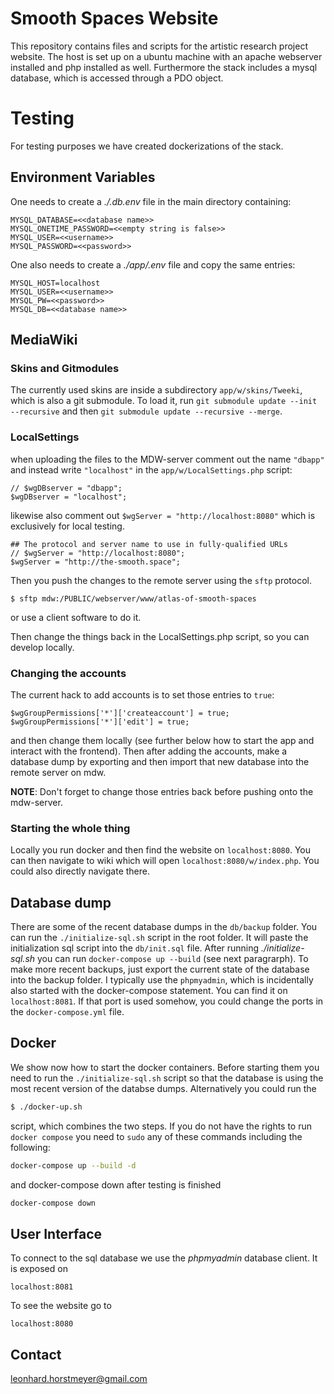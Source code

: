 # Smooth Spaces Website

This repository contains files and scripts for the artistic research project website. The host is set up on a ubuntu machine with an apache webserver installed and php installed as well. Furthermore the stack includes a mysql database, which is accessed through a PDO object. 

# Testing

For testing purposes we have created dockerizations of the stack. 

## Environment Variables

One needs to create a *./.db.env* file in the main directory containing:

```
MYSQL_DATABASE=<<database name>>
MYSQL_ONETIME_PASSWORD=<<empty string is false>>
MYSQL_USER=<<username>>
MYSQL_PASSWORD=<<password>>
```

One also needs to create a *./app/.env* file and copy the same entries:

```
MYSQL_HOST=localhost
MYSQL_USER=<<username>>
MYSQL_PW=<<password>>
MYSQL_DB=<<database name>>
```

## MediaWiki 
### Skins and Gitmodules

The currently used skins are inside a subdirectory `app/w/skins/Tweeki`, which is also a git submodule. To load it, run 
`git submodule update --init --recursive` and then `git submodule update --recursive --merge`.

### LocalSettings

when uploading the files to the MDW-server comment out the name `"dbapp"` and instead write `"localhost"` in the `app/w/LocalSettings.php` script:

```
// $wgDBserver = "dbapp";
$wgDBserver = "localhost";
```

likewise also comment out `$wgServer = "http://localhost:8080"` which is exclusively for local testing.

```
## The protocol and server name to use in fully-qualified URLs
// $wgServer = "http://localhost:8080";
$wgServer = "http://the-smooth.space";
```

Then you push the changes to the remote server using the `sftp` protocol. 

```
$ sftp mdw:/PUBLIC/webserver/www/atlas-of-smooth-spaces
```

or use a client software to do it.

Then change the things back in the LocalSettings.php script, so you can develop locally.

### Changing the accounts

The current hack to add accounts is to set those entries to `true`: 
```
$wgGroupPermissions['*']['createaccount'] = true;
$wgGroupPermissions['*']['edit'] = true;
```
and then change them locally (see further below how to start the app and interact with the frontend). Then after adding the accounts, make a database dump by exporting and then import that new database into the remote server on mdw.

**NOTE**: Don't forget to change those entries back before pushing onto the mdw-server.

### Starting the whole thing

Locally you run docker and then find the website on `localhost:8080`. You can then navigate to wiki which will open `localhost:8080/w/index.php`. You could also directly navigate there.

## Database dump

There are some of the recent database dumps in the `db/backup` folder.
You can run the `./initialize-sql.sh` script in the root folder. It will paste the initialization sql script into the `db/init.sql` file. After running *./initialize-sql.sh* you can run `docker-compose up --build` (see next paragrarph). To make more recent backups, just export the current state of the database into the backup folder. I typically use the `phpmyadmin`, which is incidentally also started with the docker-compose statement. You can find it on `localhost:8081`. If that port is used somehow, you could change the ports in the `docker-compose.yml` file.  


## Docker

We show now how to start the docker containers. Before starting them you need to run the `./initialize-sql.sh` script so that the database is using the most recent version of the databse dumps. Alternatively you could run the 
```sh
$ ./docker-up.sh
``` 
script, which combines the two steps. If you do not have the rights to run `docker compose` you need to `sudo` any of these commands including the following:

```bash
docker-compose up --build -d
```

and docker-compose down after testing is finished
```bash
docker-compose down
```

## User Interface

To connect to the sql database we use the *phpmyadmin* database client. It is exposed on 
```
localhost:8081
```

To see the website go to 
```
localhost:8080
```

## Contact

leonhard.horstmeyer@gmail.com


